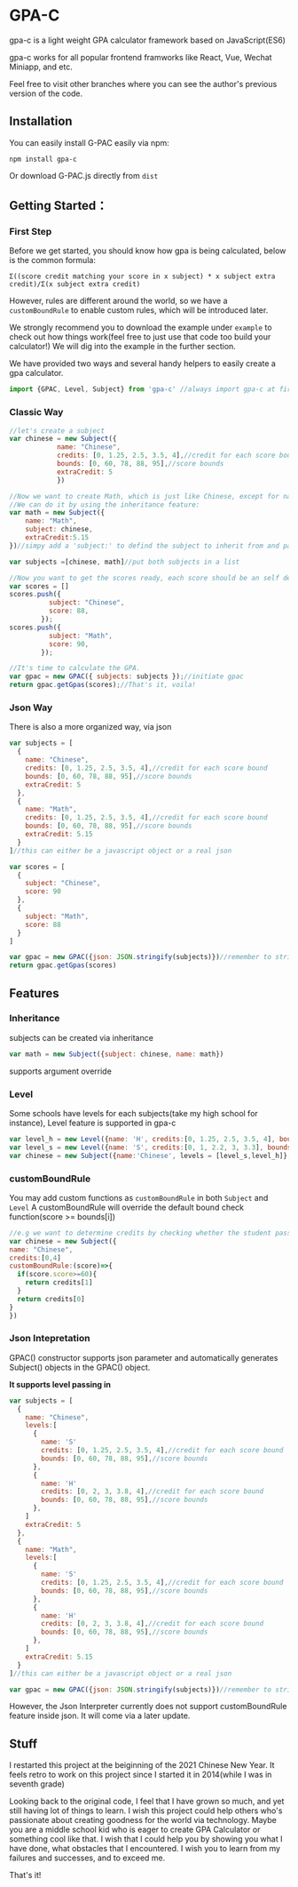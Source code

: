 # GPA-C
gpa-c is a light weight GPA calculator framework based on JavaScript(ES6)

gpa-c works for all popular frontend framworks like React, Vue, Wechat Miniapp, and etc.

Feel free to visit other branches where you can see the author's previous version of the code.

## Installation
You can easily install G-PAC easily via npm:

`npm install gpa-c`

Or download G-PAC.js directly from `dist`
## Getting Started：
### First Step
Before we get started, you should know how gpa is being calculated, below is the common formula:

`Σ((score credit matching your score in x subject) * x subject extra credit)/Σ(x subject extra credit)`

However, rules are different around the world, so we have a `customBoundRule` to enable custom rules, which will be introduced later.

We strongly recommend you to download the example under `example` to check out how things work(feel free to just use that code too build your calculator!) We will dig into the example in the further section.

We have provided two ways and several handy helpers to easily create a gpa calculator.
```javascript
import {GPAC, Level, Subject} from 'gpa-c' //always import gpa-c at first
```
### Classic Way
```javascript
//let's create a subject
var chinese = new Subject({
            name: "Chinese",
            credits: [0, 1.25, 2.5, 3.5, 4],//credit for each score bound
            bounds: [0, 60, 78, 88, 95],//score bounds
            extraCredit: 5
            })

//Now we want to create Math, which is just like Chinese, except for name and extraCredit
//We can do it by using the inheritance feature:
var math = new Subject({
    name: "Math",
    subject: chinese,
    extraCredit:5.15
})//simpy add a 'subject:' to defind the subject to inherit from and passing unique parameters helps to create a new subject fast

var subjects =[chinese, math]//put both subjects in a list

//Now you want to get the scores ready, each score should be an self defined object that has subject, and score
var scores = []
scores.push({
          subject: "Chinese",
          score: 88,
        });
scores.push({
          subject: "Math",
          score: 90,
        });

//It's time to calculate the GPA.
var gpac = new GPAC({ subjects: subjects });//initiate gpac
return gpac.getGpas(scores);//That's it, voila!
```
### Json Way
There is also a more organized way, via json

```javascript
var subjects = [
  {
    name: "Chinese",
    credits: [0, 1.25, 2.5, 3.5, 4],//credit for each score bound
    bounds: [0, 60, 78, 88, 95],//score bounds
    extraCredit: 5
  },
  {
    name: "Math",
    credits: [0, 1.25, 2.5, 3.5, 4],//credit for each score bound
    bounds: [0, 60, 78, 88, 95],//score bounds
    extraCredit: 5.15
  }
]//this can either be a javascript object or a real json

var scores = [
  {
    subject: "Chinese",
    score: 90
  },
  {
    subject: "Math",
    score: 88
  }
]

var gpac = new GPAC({json: JSON.stringify(subjects)})//remember to stringnify the object if your json is in object form
return gpac.getGpas(scores)
```
## Features
### Inheritance
subjects can be created via inheritance
```javascript
var math = new Subject({subject: chinese, name: math})
```
supports argument override
### Level
Some schools have levels for each subjects(take my high school for instance), Level feature is supported in gpa-c
```javascript
var level_h = new Level({name: 'H', credits:[0, 1.25, 2.5, 3.5, 4], bounds: [0, 60, 78, 88, 95]})
var level_s = new Level({name: 'S', credits:[0, 1, 2.2, 3, 3.3], bounds: [0, 60, 78, 88, 95]})
var chinese = new Subject({name:'Chinese', levels = [level_s,level_h]}, extraCredit: 4)//if you have levels enabled, no need to pass credits and bounds into the subject because level handles them now
```
### customBoundRule
You may add custom functions as `customBoundRule` in both `Subject` and `Level`
A customBoundRule will override the default bound check function(score >= bounds[i])
```javascript
//e.g we want to determine credits by checking whether the student passes or not
var chinese = new Subject({
name: "Chinese",
credits:[0,4]
customBoundRule:(score)=>{
  if(score.score>=60){
    return credits[1]
  }
  return credits[0]
}
})
```
### Json Intepretation
GPAC() constructor supports json parameter and automatically generates Subject() objects in the GPAC() object.

**It supports level passing in**
```javascript
var subjects = [
  {
    name: "Chinese",
    levels:[
      {
        name: 'S'
        credits: [0, 1.25, 2.5, 3.5, 4],//credit for each score bound
        bounds: [0, 60, 78, 88, 95],//score bounds
      },
      {
        name: 'H'
        credits: [0, 2, 3, 3.8, 4],//credit for each score bound
        bounds: [0, 60, 78, 88, 95],//score bounds
      },
    ]
    extraCredit: 5
  },
  {
    name: "Math",
    levels:[
      {
        name: 'S'
        credits: [0, 1.25, 2.5, 3.5, 4],//credit for each score bound
        bounds: [0, 60, 78, 88, 95],//score bounds
      },
      {
        name: 'H'
        credits: [0, 2, 3, 3.8, 4],//credit for each score bound
        bounds: [0, 60, 78, 88, 95],//score bounds
      },
    ]
    extraCredit: 5.15
  }
]//this can either be a javascript object or a real json

var gpac = new GPAC({json: JSON.stringify(subjects)})//remember to stringnify the object if your json is in object form
```

However, the Json Interpreter currently does not support customBoundRule feature inside json. It will come via a later update.
## Stuff
I restarted this project at the beiginning of the 2021 Chinese New Year. It feels retro to work on this project since I started it in 2014(while I was in seventh grade)

Looking back to the original code, I feel that I have grown so much, and yet still having lot of things to learn. I wish this project could help others who's passionate about creating goodness for the world via technology. Maybe you are a middle school kid who is eager to create GPA Calculator or something cool like that. I wish that I could help you by showing you what I have done, what obstacles that I encountered. I wish you to learn from my failures and successes, and to exceed me.

That's it!
